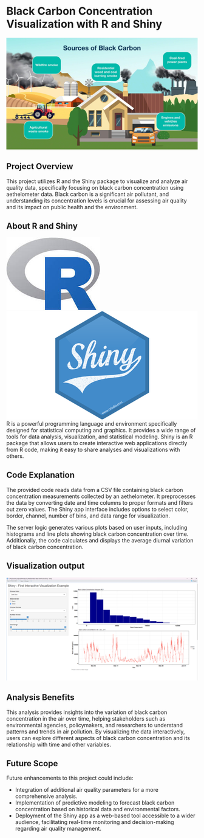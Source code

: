 # Black Carbon Concentration Visualization with R and Shiny
![logo](https://github.com/Nez3/Analyzing-Aethelometer-Data-with-R-and-Shiny/blob/main/black_carbon_sources.jpg?raw=true)
## Project Overview

This project utilizes R and the Shiny package to visualize and analyze air quality data, specifically focusing on black carbon concentration using aethelometer data. Black carbon is a significant air pollutant, and understanding its concentration levels is crucial for assessing air quality and its impact on public health and the environment.


## About R and Shiny
![logo](https://github.com/Nez3/Analyzing-Aethelometer-Data-with-R-and-Shiny/blob/main/R%20logo.jpeg?raw=true)
![logo](https://github.com/Nez3/Analyzing-Aethelometer-Data-with-R-and-Shiny/blob/main/Shiny-logo.png?raw=true)
R is a powerful programming language and environment specifically designed for statistical computing and graphics. It provides a wide range of tools for data analysis, visualization, and statistical modeling. Shiny is an R package that allows users to create interactive web applications directly from R code, making it easy to share analyses and visualizations with others.

## Code Explanation

The provided code reads data from a CSV file containing black carbon concentration measurements collected by an aethelometer. It preprocesses the data by converting date and time columns to proper formats and filters out zero values. The Shiny app interface includes options to select color, border, channel, number of bins, and data range for visualization.

The server logic generates various plots based on user inputs, including histograms and line plots showing black carbon concentration over time. Additionally, the code calculates and displays the average diurnal variation of black carbon concentration.

## Visualization output
![logo](https://github.com/Nez3/Analyzing-Aethelometer-Data-with-R-and-Shiny/blob/main/output_dashboard.png?raw=true)

## Analysis Benefits

This analysis provides insights into the variation of black carbon concentration in the air over time, helping stakeholders such as environmental agencies, policymakers, and researchers to understand patterns and trends in air pollution. By visualizing the data interactively, users can explore different aspects of black carbon concentration and its relationship with time and other variables.

## Future Scope

Future enhancements to this project could include:
- Integration of additional air quality parameters for a more comprehensive analysis.
- Implementation of predictive modeling to forecast black carbon concentration based on historical data and environmental factors.
- Deployment of the Shiny app as a web-based tool accessible to a wider audience, facilitating real-time monitoring and decision-making regarding air quality management.
